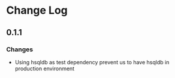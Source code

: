 # Change Log

## 0.1.1
### Changes
* Using hsqldb as test dependency prevent us to have hsqldb in production environment
